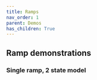 ```yaml
---
title: Ramps
nav_order: 1
parent: Demos
has_children: True
---
```


## Ramp demonstrations

### Single ramp, 2 state model


